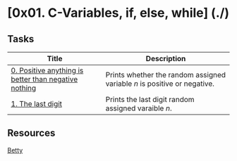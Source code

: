 # [0x01. C-Variables, if, else, while] (./)

## Tasks
Title | Description
----- | -----------
[0. Positive anything is better than negative nothing](./0-positive_or_negative.c) | Prints whether the random assigned variable *n* is positive or negative.
[1. The last digit](./1-last_digit.c) | Prints the last digit random assigned varaible *n*.

## Resources 

[Betty](https://github.com/holbertonschool/Betty)
